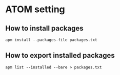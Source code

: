 # ATOM setting

## How to install packages

```
apm install --packages-file packages.txt
```

## How to export installed packages

```
apm list --installed --bare > packages.txt
```
